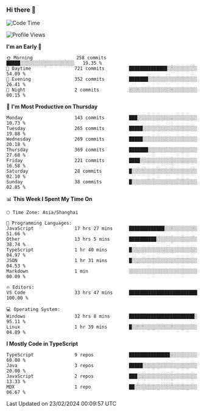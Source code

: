 ### Hi there 👋

<!--
**waynelwz/waynelwz** is a ✨ _special_ ✨ repository because its `README.md` (this file) appears on your GitHub profile.

Here are some ideas to get you started:

- 🔭 I’m currently working on ...
- 🌱 I’m currently learning ...
- 👯 I’m looking to collaborate on ...
- 🤔 I’m looking for help with ...
- 💬 Ask me about ...
- 📫 How to reach me: ...
- 😄 Pronouns: ...
- ⚡ Fun fact: ...
-->

<!--START_SECTION:waka-->
![Code Time](http://img.shields.io/badge/Code%20Time-2%2C505%20hrs%2020%20mins-blue)

![Profile Views](http://img.shields.io/badge/Profile%20Views-1-blue)

**I'm an Early 🐤** 

```text
🌞 Morning                258 commits         █████░░░░░░░░░░░░░░░░░░░░   19.35 % 
🌆 Daytime                721 commits         ██████████████░░░░░░░░░░░   54.09 % 
🌃 Evening                352 commits         ███████░░░░░░░░░░░░░░░░░░   26.41 % 
🌙 Night                  2 commits           ░░░░░░░░░░░░░░░░░░░░░░░░░   00.15 % 
```
📅 **I'm Most Productive on Thursday** 

```text
Monday                   143 commits         ███░░░░░░░░░░░░░░░░░░░░░░   10.73 % 
Tuesday                  265 commits         █████░░░░░░░░░░░░░░░░░░░░   19.88 % 
Wednesday                269 commits         █████░░░░░░░░░░░░░░░░░░░░   20.18 % 
Thursday                 369 commits         ███████░░░░░░░░░░░░░░░░░░   27.68 % 
Friday                   221 commits         ████░░░░░░░░░░░░░░░░░░░░░   16.58 % 
Saturday                 28 commits          █░░░░░░░░░░░░░░░░░░░░░░░░   02.10 % 
Sunday                   38 commits          █░░░░░░░░░░░░░░░░░░░░░░░░   02.85 % 
```


📊 **This Week I Spent My Time On** 

```text
🕑︎ Time Zone: Asia/Shanghai

💬 Programming Languages: 
JavaScript               17 hrs 27 mins      █████████████░░░░░░░░░░░░   51.66 % 
Other                    13 hrs 5 mins       ██████████░░░░░░░░░░░░░░░   38.74 % 
TypeScript               1 hr 40 mins        █░░░░░░░░░░░░░░░░░░░░░░░░   04.97 % 
JSON                     1 hr 31 mins        █░░░░░░░░░░░░░░░░░░░░░░░░   04.53 % 
Markdown                 1 min               ░░░░░░░░░░░░░░░░░░░░░░░░░   00.09 % 

🔥 Editors: 
VS Code                  33 hrs 47 mins      █████████████████████████   100.00 % 

💻 Operating System: 
Windows                  32 hrs 8 mins       ████████████████████████░   95.11 % 
Linux                    1 hr 39 mins        █░░░░░░░░░░░░░░░░░░░░░░░░   04.89 % 
```

**I Mostly Code in TypeScript** 

```text
TypeScript               9 repos             ███████████████░░░░░░░░░░   60.00 % 
Java                     3 repos             █████░░░░░░░░░░░░░░░░░░░░   20.00 % 
JavaScript               2 repos             ███░░░░░░░░░░░░░░░░░░░░░░   13.33 % 
MDX                      1 repo              ██░░░░░░░░░░░░░░░░░░░░░░░   06.67 % 
```




 Last Updated on 23/02/2024 00:09:57 UTC
<!--END_SECTION:waka-->
